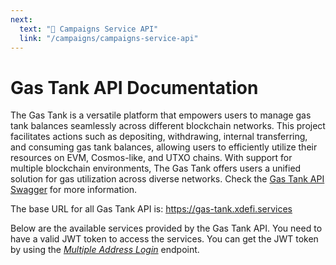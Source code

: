 ```yaml
---
next:
  text: "🔹 Campaigns Service API"
  link: "/campaigns/campaigns-service-api"
---
```


# Gas Tank API Documentation

The Gas Tank is a versatile platform that empowers users to manage gas tank balances seamlessly across different blockchain networks. This project facilitates actions such as depositing, withdrawing, internal transferring, and consuming gas tank balances, allowing users to efficiently utilize their resources on EVM, Cosmos-like, and UTXO chains. With support for multiple blockchain environments, The Gas Tank offers users a unified solution for gas utilization across diverse networks. Check the [Gas Tank API Swagger](https://gas-tank.xdefi.services/docs/) for more information.

The base URL for all Gas Tank API is: https://gas-tank.xdefi.services

Below are the available services provided by the Gas Tank API. You need to have a valid JWT token to access the services. You can get the JWT token by using the _[Multiple Address Login](#multiple-address-login)_ endpoint.

<!--@include: ./authentication-services.md-->

<!--@include: ./chains-services.md-->

<!--@include: ./balance-services.md-->

<!--@include: ./other-services.md-->
